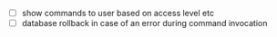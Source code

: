 - [ ] show commands to user based on access level etc
- [ ] database rollback in case of an error during command invocation